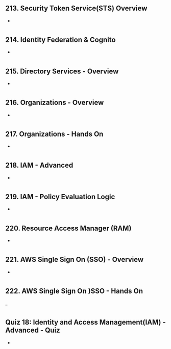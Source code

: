 ## 213. Security Token Service(STS) Overview

-

#

## 214. Identity Federation & Cognito

-

#

## 215. Directory Services - Overview

-

#

## 216. Organizations - Overview

-

#

## 217. Organizations - Hands On

-

#

## 218. IAM - Advanced

-

#

## 219. IAM - Policy Evaluation Logic

-

#

## 220. Resource Access Manager (RAM)

-

#

## 221. AWS Single Sign On (SSO) - Overview

-

#

## 222. AWS Single Sign On )SSO - Hands On

\_

#

## Quiz 18: Identity and Access Management(IAM) - Advanced - Quiz

-

#
